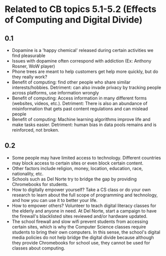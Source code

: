 # Related to CB topics 5.1-5.2 (Effects of Computing and Digital Divide)
## 0.1
* Dopamine is a 'happy chemical' released during certain activities we find pleasurable
* Issues with dopamine often correspond with addiction (Ex: Anthony Rosner, WoW player)
* Phone trees are meant to help customers get help more quickly, but do they really work?
* Benefit of computing: find other people who share similar interests/hobbies. Detriment: can also invade privacy by tracking people across platforms, use information wrongly
* Benefit of computing: Access information in many different forms (websites, videos, etc.). Detriment: There is also an abundance of misinformation that gets past content regulations and can mislead people
* Benefit of computing: Machine learning algorithms improve life and make tasks easier. Detriment: human bias in data pools remains and is reinforced, not broken.
## 0.2
* Some people may have limited access to technology. Different countries may block access to certain sites or even block certain content.
* Other factors include religion, money, location, education, race, nationality, etc.
* Schools such as Del Norte try to bridge the gap by providing Chromebooks for students.
* How to digitally empower yourself? Take a CS class or do your own research to learn about the full scope of programming and technology, and how you can use it to better your life.
* How to empower others? Volunteer to teach digital literacy classes for the elderly and anyone in need. At Del Norte, start a campaign to have the firewall's blacklisted sites reviewed and/or hardware updated.
* The school firewall and slow wifi prevent students from accessing certain sites, which is why the Computer Science classes require students to bring their own computers. In this sense, the school's digital media policies do not help bridge the digital divide because although they provide Chromebooks for school use, they cannot be used for classes about computing.
